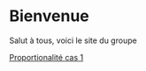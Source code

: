 # Bienvenue

Salut à tous, voici le site du groupe

[Proportionalité cas 1](./exerciseur_pourcentage1_550×700.ggb)
